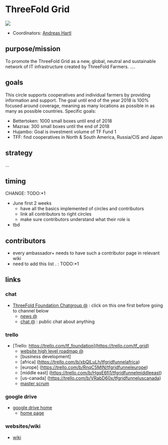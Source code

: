 # ThreeFold Grid

![](https://images.unsplash.com/photo-1514864151880-d1bef4892f29?ixlib=rb-0.3.5&s=f71bc3863a76c9537e030ec380d46dda&auto=format&fit=crop&w=3367&q=80)

- Coordinators:
[Andreas Hartl](https://github.com/threefoldfoundation/info_foundation/blob/master/docs/contributors/Andreas_Hartl.md)

## purpose/mission
To promote the ThreeFold Grid as a new, global, neutral and sustainable network of IT infrastructure created by ThreeFold Farmers.
....

## goals

This circle supports cooperatives and individual farmers by providing information and support. The goal until end of the year 2018 is 100% focused around coverage, meaning as many locations as possible in as many as possible countries.
Specific goals:
- Bettertoken: 1000 small boxes until end of 2018
- Mazraa: 300 small boxes until the end of 2018
- Hujambo: Goal is investment volume of TF Fund 1
- TFF: find cooperatives in North & South America, Russia/CIS and Japan

## strategy

...

## timing

CHANGE: TODO:*1 
- June first 2 weeks
   - have all the basics implemented of circles and contributors
   - link all contributors to right circles
   - make sure contributors understand what their role is
 - tbd


## contributors

- every ambassador+ needs to have such a contributor page in relevant wiki
- need to add this list . : TODO:*1 

## links

### chat

- [ThreeFold Foundation Chatgroup @](https://chat.grid.tf/signup_user_complete/?id=wpz16r964bdnuqxc5p7kn5upmo) : click on this one first before going to channel below
   - [news @](https://chat.grid.tf/tfgrid/channels/town-square)
   - [chat @](https://chat.grid.tf/tfgrid/channels/chat) : public chat about anything
   
### trello

- [Trello: https://trello.com/tf_foundation](https://trello.com/tf_grid)
    - [website high level roadmap @](https://trello.com/invite/b/qEqnHMKb/20936c8aedf20d0aafdf3015bdcadbc6/tfgridroadmapweb)
    - [business development]
    - [africa] (https://trello.com/b/xbQlLuLh/tfgridfunnelafrica)
    - [europe] (https://trello.com/b/RnqC5MIN/tfgridfunneleurope)
    - [middle east] (https://trello.com/b/HgqE6fi1/tfgridfunnelmiddleeast)
    - [us-canada] (https://trello.com/b/VRabD60x/tfgridfunneluscanada)
    - [master scrum](https://trello.com/b/FOZrIDOL/tfgridstories)

### google drive

- [google drive home](https://drive.google.com/drive/folders/18pxbdERI3OGLgAjgkWhdK1bR5S3A9YtM)
    - [home page](https://docs.google.com/document/d/1B8Q_elx-J0ERj327e_u2qHoCiF1p2o-5KIQ_ERQZzJ4/edit)

### websites/wiki

- [wiki](https://threefoldfoundation.github.io/info_grid/#/)



